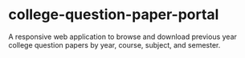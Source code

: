 # college-question-paper-portal
A responsive web application to browse and download previous year college question papers by year, course, subject, and semester.
